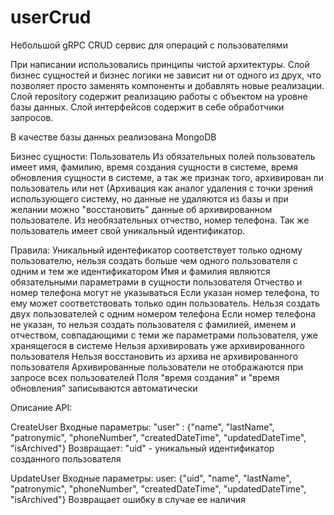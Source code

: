 # userCrud
Небольшой gRPC CRUD сервис для операций с пользователями

При написании использовались принципы чистой архитектуры. Слой бизнес сущностей и бизнес логики не зависит ни от одного из друх, 
что позволяет просто заменять компоненты и добавлять новые реализации. Слой repository содержит реализацию работы с объектом на уровне базы данных.
Слой интерфейсов содержит в себе обработчики запросов.

В качестве базы данных реализована MongoDB

Бизнес сущности:
  Пользователь
  Из обязательных полей пользователь имеет имя, фамилию, время создания сущности в системе, время обновления сущности в системе, а так же признак того, архивирован ли пользователь или нет (Архивация как аналог удаления с точки зрения использующего систему, но данные не удаляются из базы и при желании можно "восстановить" данные об архивированном пользователе. Из необязательных отчество, номер телефона. Так же пользователь имеет свой уникальный идентификатор.
  
Правила:
  Уникальный идентефикатор соответствует только одному пользователю, нельзя создать больше чем одного пользователя с одним и тем же идентификатором
  Имя и фамилия являются обязательными параметрами в сущности пользователя
  Отчество и номер телефона могут не указываться
  Если указан номер телефона, то ему может соответствовать только один пользователь. Нельзя создать двух пользователей с одним номером телефона
  Если номер телефона не указан, то нельзя создать пользователя с фамилией, именем и отчеством, совпадающими с теми же параметрами пользователя, уже хранящегося в системе
  Нельзя архивировать уже архивированного пользователя
  Нельзя восстановить из архива не архивированного пользователя
  Архивированные пользователи не отображаются при запросе всех пользователей
  Поля "время создания" и "время обновления" записываются автоматически
  
Описание API:
  
  CreateUser
    Входные параметры: 
      "user" : {"name", "lastName", "patronymic", "phoneNumber", "createdDateTime", "updatedDateTime", "isArchived"}
    Возвращает: 
      "uid" - уникальный идентификатор созданного пользователя
      
   UpdateUser
    Входные параметры:
     user: {"uid", "name", "lastName", "patronymic", "phoneNumber", "createdDateTime", "updatedDateTime", "isArchived"}
    Возвращает ошибку в случае ее наличия
    
    
     
      
  
